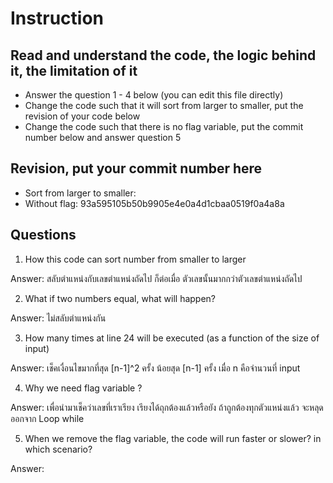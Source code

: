﻿# Instruction

## Read and understand the code, the logic behind it, the limitation of it
* Answer the question 1 - 4 below (you can edit this file directly)
* Change the code such that it will sort from larger to smaller, put the revision of your code below
* Change the code such that there is no flag variable, put the commit number below and answer question 5 


## Revision, put your commit number here
* Sort from larger to smaller: 
* Without flag: 93a595105b50b9905e4e0a4d1cbaa0519f0a4a8a

## Questions
1. How this code can sort number from smaller to larger
 
Answer: สลับตำแหน่งกับเลขตำแหน่งถัดไป ก็ต่อเมื่อ ตัวเลขนั้นมากกว่าตัวเลขตำแหน่งถัดไป

2. What if two numbers equal, what will happen? 

Answer: ไม่สลับตำแหน่งกัน

3. How many times at line 24 will be executed (as a function of the size of input) 

Answer: เช็คเงื่อนไขมากที่สุด [n-1]^2 ครั้ง น้อยสุด [n-1] ครั้ง เมื่อ n คือจำนวนที่ input

4. Why we need flag variable ? 

Answer: เพื่อนำมาเช็คว่าเลขที่เราเรียง เรียงได้ถุกต้องแล้วหรือยัง ถ้าถูกต้องทุกตัวแหน่งแล้ว จะหลุดออกจาก Loop while

5. When we remove the flag variable, the code will run faster or slower? in which scenario? 

Answer: 